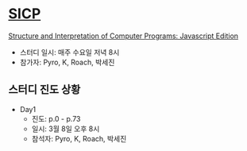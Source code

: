 # [SICP](https://github.com/source-academy/sicp)

[Structure and Interpretation of Computer Programs: Javascript Edition](https://sourceacademy.org/sicpjs)

- 스터디 일시: 매주 수요일 저녁 8시
- 참가자: Pyro, K, Roach, 박세진

## 스터디 진도 상황

- Day1
  - 진도: p.0 - p.73
  - 일시: 3월 8일 오후 8시
  - 참석자: Pyro, K, Roach, 박세진
